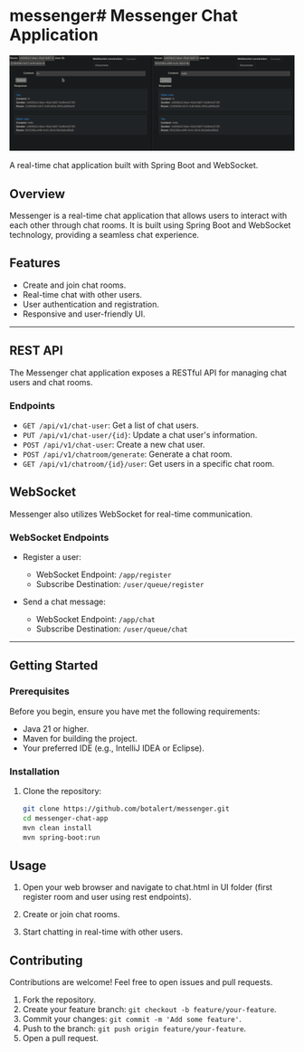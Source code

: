 # messenger# Messenger Chat Application

![Messenger Chat Application](https://raw.githubusercontent.com/bot-alert/messenger/main/ui/ss.png)

A real-time chat application built with Spring Boot and WebSocket.




## Overview

Messenger is a real-time chat application that allows users to interact with each other through chat rooms. It is built using Spring Boot and WebSocket technology, providing a seamless chat experience.


## Features

- Create and join chat rooms.
- Real-time chat with other users.
- User authentication and registration.
- Responsive and user-friendly UI.

---

## REST API

The Messenger chat application exposes a RESTful API for managing chat users and chat rooms.

### Endpoints

- `GET /api/v1/chat-user`: Get a list of chat users.
- `PUT /api/v1/chat-user/{id}`: Update a chat user's information.
- `POST /api/v1/chat-user`: Create a new chat user.
- `POST /api/v1/chatroom/generate`: Generate a chat room.
- `GET /api/v1/chatroom/{id}/user`: Get users in a specific chat room.

## WebSocket

Messenger also utilizes WebSocket for real-time communication.

### WebSocket Endpoints

- Register a user:
  - WebSocket Endpoint: `/app/register`
  - Subscribe Destination: `/user/queue/register`

- Send a chat message:
  - WebSocket Endpoint: `/app/chat`
  - Subscribe Destination: `/user/queue/chat`

---

## Getting Started

### Prerequisites

Before you begin, ensure you have met the following requirements:

- Java 21 or higher.
- Maven for building the project.
- Your preferred IDE (e.g., IntelliJ IDEA or Eclipse).

### Installation

1. Clone the repository:

   ```bash
   git clone https://github.com/botalert/messenger.git
   cd messenger-chat-app
   mvn clean install
   mvn spring-boot:run

## Usage

1. Open your web browser and navigate to chat.html in UI folder (first register room and user using rest endpoints).

2. Create or join chat rooms.

3. Start chatting in real-time with other users.

## Contributing

Contributions are welcome! Feel free to open issues and pull requests.

1. Fork the repository.
2. Create your feature branch: `git checkout -b feature/your-feature`.
3. Commit your changes: `git commit -m 'Add some feature'`.
4. Push to the branch: `git push origin feature/your-feature`.
5. Open a pull request.
